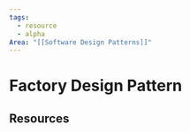 ```yaml
---
tags:
  - resource
  - alpha
Area: "[[Software Design Patterns]]"
---
```


# Factory Design Pattern


## Resources


